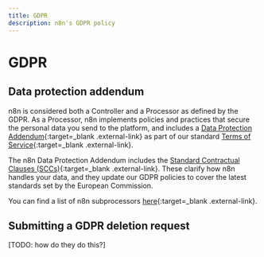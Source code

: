 ```yaml
---
title: GDPR
description: n8n's GDPR policy
---
```


# GDPR

## Data protection addendum

n8n is considered both a Controller and a Processor as defined by the GDPR. As a Processor, n8n implements policies and practices that secure the personal data you send to the platform, and includes a [Data Protection Addendum](https://n8n.io/legal/){:target=_blank .external-link} as part of our standard [Terms of Service](https://n8n.io/legal/){:target=_blank .external-link}.

The n8n Data Protection Addendum includes the [Standard Contractual Clauses (SCCs)](https://ec.europa.eu/info/law/law-topic/data-protection/international-dimension-data-protection/standard-contractual-clauses-scc_en){:target=_blank .external-link}. These clarify how n8n handles your data, and they update our GDPR policies to cover the latest standards set by the European Commission.

You can find a list of n8n subprocessors [here](https://n8n.io/legal/){:target=_blank .external-link}.

## Submitting a GDPR deletion request

[TODO: how do they do this?]



